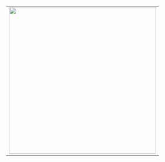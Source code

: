 <table align="center">
    <tr>
        <td>
        <img width="400px" align="center" src="ttps://github-readme-stats.vercel.app/api?username=LucasGooes&count_private=true&theme=tokyonight&showicons=true"/>
        </td>
    </tr>
</table>